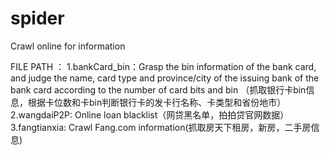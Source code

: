 # spider
Crawl online for information

FILE PATH ：
1.bankCard_bin：Grasp the bin information of the bank card, and judge the name, card type and province/city of the issuing bank of the bank card according to the number of card bits and bin
（抓取银行卡bin信息，根据卡位数和卡bin判断银行卡的发卡行名称、卡类型和省份地市）
2.wangdaiP2P: Online loan blacklist（网贷黑名单，拍拍贷官网数据）
3.fangtianxia: Crawl Fang.com information(抓取房天下租房，新房，二手房信息)
  
